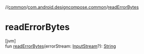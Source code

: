 //[common](../../index.md)/[com.android.designcompose.common](index.md)/[readErrorBytes](read-error-bytes.md)

# readErrorBytes

[jvm]\
fun [readErrorBytes](read-error-bytes.md)(errorStream: [InputStream](https://docs.oracle.com/javase/8/docs/api/java/io/InputStream.html)?): [String](https://kotlinlang.org/api/latest/jvm/stdlib/kotlin/-string/index.html)

